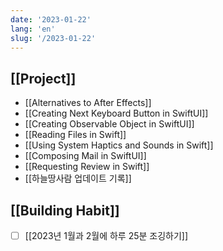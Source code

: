 ```yaml
---
date: '2023-01-22'
lang: 'en'
slug: '/2023-01-22'
---
```


## [[Project]]

- [[Alternatives to After Effects]]
- [[Creating Next Keyboard Button in SwiftUI]]
- [[Creating Observable Object in SwiftUI]]
- [[Reading Files in Swift]]
- [[Using System Haptics and Sounds in Swift]]
- [[Composing Mail in SwiftUI]]
- [[Requesting Review in Swift]]
- [[하늘땅사람 업데이트 기록]]

## [[Building Habit]]

- [ ] [[2023년 1월과 2월에 하루 25분 조깅하기]]
